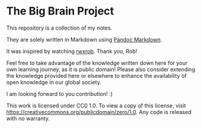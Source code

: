 # The Big Brain Project 

This repository is a collection of my notes.

They are solely written in Markdown using [Pandoc Markdown](https://pandoc.org).

It was inspired by watching [rwxrob](https://twitch.tv/rwxrob). Thank you, Rob!

Feel free to take advantage of the knowledge written down here for your own learning journey, as it is public domain!
Please also consider extending the knowledge provided here or elsewhere to enhance the availability of open knowledge in our global society.

I am looking forward to you contribution! :)

This work is licensed under CC0 1.0. To view a copy of this license, visit https://creativecommons.org/publicdomain/zero/1.0. Any code is released with no warranty.
